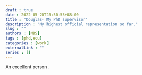 ```yaml
---
draft : true
date : 2022-05-20T15:50:55+08:00
title : "Douglas- My PhD supervisor"
description : "My highest official representation so far."
slug : ""
authors : [MBS]
tags : [phd,ecu]
categories : [work]
externalLink : ""
series : []
---
```


An excellent person.